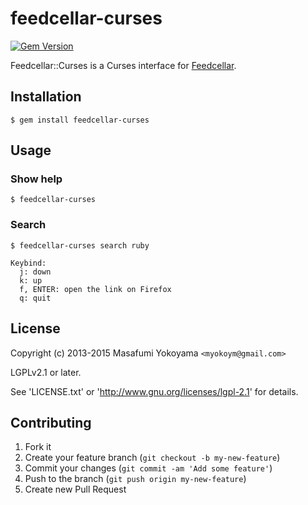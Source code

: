 # feedcellar-curses

[![Gem Version](https://badge.fury.io/rb/feedcellar-curses.svg)](http://badge.fury.io/rb/feedcellar-curses)

Feedcellar::Curses is a Curses interface for [Feedcellar][].

[Feedcellar]:https://github.com/feedcellar/feedcellar

## Installation

    $ gem install feedcellar-curses

## Usage

### Show help

    $ feedcellar-curses

### Search

    $ feedcellar-curses search ruby

    Keybind:
      j: down
      k: up
      f, ENTER: open the link on Firefox
      q: quit

## License

Copyright (c) 2013-2015 Masafumi Yokoyama `<myokoym@gmail.com>`

LGPLv2.1 or later.

See 'LICENSE.txt' or 'http://www.gnu.org/licenses/lgpl-2.1' for details.

## Contributing

1. Fork it
2. Create your feature branch (`git checkout -b my-new-feature`)
3. Commit your changes (`git commit -am 'Add some feature'`)
4. Push to the branch (`git push origin my-new-feature`)
5. Create new Pull Request
